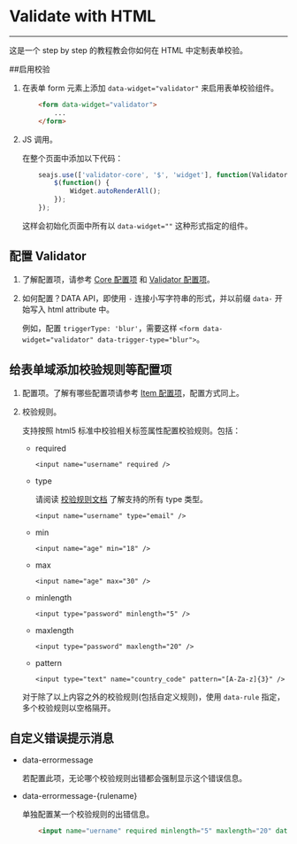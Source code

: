 # Validate with HTML

--------------------

这是一个 step by step 的教程教会你如何在 HTML 中定制表单校验。

##启用校验

1.  在表单 form 元素上添加 `data-widget="validator"` 来启用表单校验组件。

    ```html
        <form data-widget="validator">
            ...
        </form>
    ```

2.  JS 调用。

    在整个页面中添加以下代码：

    ```js
        seajs.use(['validator-core', '$', 'widget'], function(Validator, $, Widget) {
            $(function() {
                Widget.autoRenderAll();
            });
        });
    ```

    这样会初始化页面中所有以 `data-widget=""` 这种形式指定的组件。

## 配置 Validator

1.  了解配置项，请参考 [Core 配置项](./api.html#Core-constructor) 和 [Validator 配置项](./api.html#Validator-constructor)。

2.  如何配置？DATA API，即使用 `-` 连接小写字符串的形式，并以前缀 `data-` 开始写入 html attribute 中。

    例如，配置 `triggerType: 'blur'`，需要这样 `<form data-widget="validator" data-trigger-type="blur">`。

## 给表单域添加校验规则等配置项

1.  配置项。了解有哪些配置项请参考 [Item 配置项](./api.html#Item-constructor)，配置方式同上。

2.  校验规则。

    支持按照 html5 标准中校验相关标签属性配置校验规则。包括：
    *   required

            <input name="username" required />
    *   type

        请阅读 [校验规则文档](./rules.html) 了解支持的所有 type 类型。

            <input name="username" type="email" />
    *   min

            <input name="age" min="18" />
    *   max

            <input name="age" max="30" />
    *   minlength

            <input type="password" minlength="5" />
    *   maxlength

            <input type="password" maxlength="20" />
    *   pattern

            <input type="text" name="country_code" pattern="[A-Za-z]{3}" />

    对于除了以上内容之外的校验规则(包括自定义规则)，使用 `data-rule` 指定，多个校验规则以空格隔开。


## 自定义错误提示消息

*   data-errormessage

    若配置此项，无论哪个校验规则出错都会强制显示这个错误信息。

*   data-errormessage-{rulename}

    单独配置某一个校验规则的出错信息。

    ```html
        <input name="uername" required minlength="5" maxlength="20" data-errormessage-required="用户名不能为空" data-errormessage-minlength="密码长度必须大于等于5" data-errormessage-maxlength="密码长度必须小于20" />
    ```